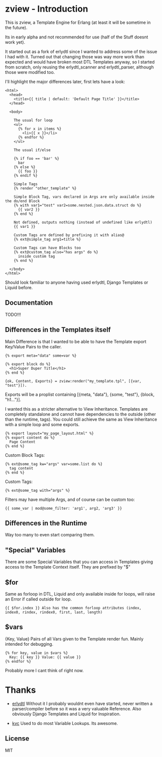 zview - Introduction
==============

This is zview, a Template Engine for Erlang (at least it will be sometime in the future).

Its in early alpha and not recommended for use (half of the Stuff doesnt work yet).

It started out as a fork of erlydtl since I wanted to address some of the issue I had
with it. Turned out that changing those was way more work than expected and would have 
broken most DTL Templates anyway, so I started from scratch, only reusing the
erlydtl\_scanner and erlydtl\_parser, although those were modified too.

I'll highlight the major differences later, first lets have a look:

    <html>
      <head>
        <title>{{ title | default: 'Default Page Title' }}</title>
      </head>

      <body>

        The usual for loop
        <ul>
          {% for x in items %}
            <li>{{ x }}</li>
          {% endfor %}
        </ul>

        The usual if/else

        {% if foo == 'bar' %}
          bar
        {% else %}
          {{ foo }}
        {% endif %}

        Simple Tags
        {% render "other_template" %}

        Simple Block Tag, vars declared in Args are only available inside the do/end Block 
        {% with var1="test" var2=some.nested.json.data.struct do %}
          {{ var2 }}
        {% end %}

        Not defined, outputs nothing (instead of undefined like erlydtl)
        {{ var1 }}

        Custom Tags are defined by prefixing it with alias@
        {% ext@simple_tag arg1=title %}

        Custom Tags can have Blocks too
        {% ext@custom_tag also="has args" do %}
          inside custom tag
        {% end %}

      </body>
    </html>

Should look familiar to anyone having used erlydtl, Django Templates or Liquid before.

Documentation
-----

TODO!!!

Differences in the Templates itself
---

Main Difference is that I wanted to be able to have the 
Template export Key/Value Pairs to the caller.

    {% export meta="data" some=var %}

    {% export block do %}
      <h1>Super Duper Title</h1>
    {% end %}

    {ok, Content, Exports} = zview:render("my_template.tpl", [{var, "test"}]).

Exports will be a proplist containing [{meta, "data"}, {some, "test"}, {block, "h1..."}].

I wanted this as a stricter alternative to View Inheritance. Templates are completely standalone
and cannot have dependencies to the outside (other than the runtime, tags). You could still
achieve the same as View Inheritance with a simple loop and some exports.
 
    {% export layout="my_page_layout.html" %}
    {% export content do %}
      Page Content
    {% end %}

Custom Block Tags:

    {% ext@some_tag kw="args" var=some.list do %}
      tag content
    {% end %}

Custom Tags:

    {% ext@some_tag with="args" %}

Filters may have multiple Args, and of course can be custom too:

    {{ some_var | mod@some_filter: 'arg1', arg2, 'arg3' }}

Differences in the Runtime
---

Way too many to even start comparing them.

"Special" Variables
----

There are some Special Variables that you can access in Templates giving access to
the Template Context itself. They are prefixed by "$"

$for
---

Same as forloop in DTL, Liquid and only available inside for loops, will raise an Error
if called outside for loop.

    {{ $for.index }} Also has the common forloop attributes (index, index0, rindex, rindex0, first, last, length)

$vars
---

{Key, Value} Pairs of all Vars given to the Template render fun. Mainly intended for debugging.
    
    {% for key, value in $vars %} 
      Key: {{ key }} Value: {{ value }}
    {% endfor %}

    
Probably more I cant think of right now.


Thanks
===

- [erlydtl](https://github.com/evanmiller/erlydtl)
  Without it I probably wouldnt even have started, never written a parser/compiler before so
  it was a very valuable Reference. Also obviously Django Templates and Liquid for Inspiration.

- [kvc](https://github.com/etrepum/kvc)
  Used to do most Variable Lookups. Its awesome.


License
---

MIT
